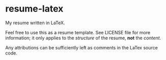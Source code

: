 # resume-latex
My resume written in LaTeX.

Feel free to use this as a resume template. See LICENSE file for more information; it only applies to the *structure* of the resume, **not** the *content*.

Any attributions can be sufficiently left as comments in the LaTex source code.
